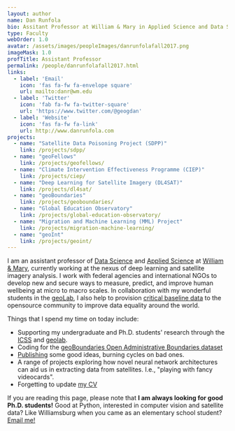 ```yaml
---
layout: author
name: Dan Runfola
bio: Assitant Professor at William & Mary in Applied Science and Data Science.
type: Faculty
webOrder: 1.0
avatar: /assets/images/peopleImages/danrunfolafall2017.png
imageMask: 1.0
profTitle: Assistant Professor
permalink: /people/danrunfolafall2017.html 
links:
  - label: 'Email'
    icon: 'fas fa-fw fa-envelope square'
    url: mailto:danr@wm.edu
  - label: 'Twitter'
    icon: 'fab fa-fw fa-twitter-square'
    url: 'https://www.twitter.com/@geogdan'
  - label: 'Website'
    icon: 'fas fa-fw fa-link'
    url: http://www.danrunfola.com
projects:
  - name: "Satellite Data Poisoning Project (SDPP)"
    link: /projects/sdpp/
  - name: "geoFellows"
    link: /projects/geofellows/
  - name: "Climate Intervention Effectiveness Programme (CIEP)"
    link: /projects/ciep/
  - name: "Deep Learning for Satellite Imagery (DL4SAT)"
    link: /projects/dl4sat/
  - name: "geoBoundaries"
    link: /projects/geoboundaries/
  - name: "Global Education Observatory"
    link: /projects/global-education-observatory/
  - name: "Migration and Machine Learning (MML) Project"
    link: /projects/migration-machine-learning/
  - name: "geoInt"
    link: /projects/geoint/
---
```

I am an assistant professor of [Data Science](https://ds.wm.edu) and [Applied Science](https://as.wm.edu) at [William & Mary](https://www.wm.edu), currently working at the nexus of deep learning and satellite imagery analysis. I work with federal agencies and international NGOs to develop new and secure ways to measure, predict, and improve human wellbeing at micro to macro scales. In collaboration with my wonderful students in the [geoLab](https://geolab.wm.edu), I also help to provision [critical baseline data](https://www.geoboundaries.org) to the opensource community to improve data equality around the world.

Things that I spend my time on today include:
- Supporting my undergraduate and Ph.D. students' research through the [ICSS](https://icss.wm.edu) and [geolab](https://geolab.wm.edu).
- Coding for the [geoBoundaries Open Administrative Boundaries dataset](https://www.geoboundaries.org)  
- [Publishing](https://scholar.google.com/citations?user=lqrZ5MoAAAAJ&hl=en) some good ideas, burning cycles on bad ones.
- A range of projects exploring how novel neural network architectures can aid us in extracting data from satellites.  I.e., "playing with fancy videocards".
- Forgetting to update [my CV](https://docs.google.com/document/d/1rdIEx_osvmdzQhukGPZ2FkaA_gLcRnrIfeY6fbkLJ7g/edit?usp=sharing)

If you are reading this page, please note that **I am always looking for good Ph.D. students!**  Good at Python, interested in computer vision and satellite data?  Like Williamsburg when you came as an elementary school student?  [Email me!](mailto:danr@wm.edu)